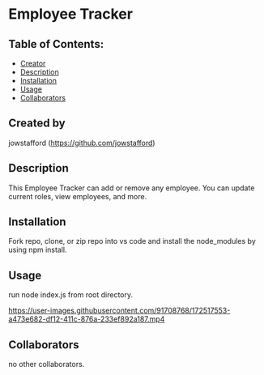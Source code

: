 # Employee Tracker

## Table of Contents:
* [Creator](#created-by)
* [Description](#description)
* [Installation](#installation)
* [Usage](#usage)
* [Collaborators](#collaborators)

## Created by
jowstafford
(https://github.com/jowstafford)

## Description
This Employee Tracker can add or remove any employee. You can update current roles, view employees, and more. 

## Installation
Fork repo, clone, or zip repo into vs code and install the node_modules by using npm install.

## Usage
run node index.js from root directory.

https://user-images.githubusercontent.com/91708768/172517553-a473e682-df12-411c-876a-233ef892a187.mp4



## Collaborators
no other collaborators. 

